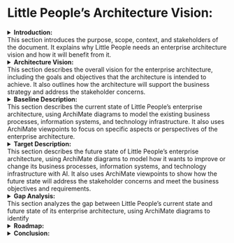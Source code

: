 # Little People’s Architecture Vision: 


<details> 
<summary><b>Introduction:</b></br>This section introduces the purpose, scope, context, and stakeholders of the document. It explains why Little People needs an enterprise architecture vision and how it will benefit from it. </summary>

## 1. Introduction
This document outlines our vision for the future state of our enterprise architecture, using TOGAF methodologies. Our goal is to develop a holistic approach to achieve our business strategy, improve business processes and information, and reduce IT costs. We have chosen ArchiMate as our enterprise architecture modeling language because of its portability, flexibility, documentation, and community support. In this document, we will describe our current state, future state, and transition plan for our enterprise architecture. We hope that this document will provide a clear and consistent view of our architecture vision and ultimately help us achieve our goals. 
### 1.1. Purpose of the document
The purpose of this document is to present Little People’s architecture vision, which is a high-level description of the desired future state of our enterprise architecture. This document will explain how Little People plans to use ArchiMate, a portable and flexible framework for enterprise architecture modeling, to support their business strategy and address their challenges. This document will also provide a detailed overview of Little People’s current state, future state, and transition plan for their enterprise architecture, following the TOGAF methodology. This document is intended for the following audiences:

- **Management and staff of Little People**: Authorised personell responsible for providing high-quality care and education to young children.
- **Parents/guadians of Little People’s children**: Authorised personell interested in the communication and collaboration with Little People regarding the care and education of their children.
- **IT professionals and consultants**:  Authorised personell involved in the design, implementation, and governance of Little People’s enterprise architecture.
- **Regulators and auditors**: Authorised personell who need to ensure that Little People complies with the relevant standards and regulations.

This document will help these audiences understand the vision, goals, benefits, and roadmap of Little People’s enterprise architecture. It will also help them communicate and collaborate effectively with each other and with external stakeholders. This document will serve as a guide and a reference for the ongoing development and management of Little People’s enterprise architecture.

### 1.2. Scope and context
The scope of this document is to present Little People’s architecture vision, which is a high-level description of the desired future state of their enterprise architecture. This document will cover the key components and relationships of Little People’s enterprise architecture, including their business processes, information systems, and technology infrastructure. It will also describe how Little People plans to use ArchiMate, a portable and flexible framework for enterprise architecture modeling, to support their business strategy and address their challenges.

The context of this document is Little People’s current situation and challenges. Little People is a child care organization with 10 schools that provide care and education to young children. The organization is committed to providing high-quality care and education, but it is facing some challenges. One challenge is that it has a lot of administrative tasks that take up a lot of time and resources. Another challenge is that it wants to improve the communication with parents and the learning experience for children. Adopting an Enterprise Architecture allowed Little People to develop relevant processes, analysis, and documentation to ensure the alignment of information systems to their business goals and objectives. This allowed them to develop a holistic approach to achieve their business strategy, improve business processes and information, and reduce IT costs.
### 1.3. Stakeholders and concerns
The stakeholders of Little People’s enterprise architecture are the individuals or groups who have an interest or influence in the organization’s architecture. They include the following:

- **Management and Staff**: The management and staff of Little People are responsible for providing high-quality care and education to young children. They are concerned about the efficiency and effectiveness of their business processes, the quality and security of their information systems, and the innovation and growth of their organization.
- **Guardians**: The guardians of Little People’s children are interested in the communication and collaboration with Little People. They are concerned about the safety and well-being of their children, the transparency and accessibility of their information, and the satisfaction and loyalty of their relationship.
- **IT Professionals and Consultants**: The IT professionals and consultants who are involved in the design, implementation, and governance of Little People’s enterprise architecture. They are concerned about the alignment and integration of their information systems, the compliance and standards of their technology infrastructure, and the performance and scalability of their solutions.
- **Regulators and Auditors**: The regulators and auditors who need to ensure that Little People complies with the relevant standards and regulations. They are concerned about the legality and ethics of Little People’s business practices, the accuracy and reliability of Little People’s information, and the accountability and auditability of Little People’s operations.

These are some of the main stakeholders and concerns of Little People’s enterprise architecture. Each stakeholder group has its own unique perspective on the organization’s architecture, as well as its own set of concerns that need to be addressed. By understanding these stakeholders and their concerns, Little People can develop an enterprise architecture that meets their needs while also achieving its business goals.
</details>

<details> 
<summary><b>Architecture Vision:</b></br>This section describes the overall vision for the enterprise architecture, including the goals and objectives that the architecture is intended to achieve. It also outlines how the architecture will support the business strategy and address the stakeholder concerns.</summary>


## 2. Architecture Vision 

### 2.1 Stakeholder Map Matrix </h3>
Table 1, the stakeholder map matrix table, provides a high-level overview of the stakeholders of Little People’s enterprise architecture and their involvement, class, and relevant artifacts. It can be used to identify the key stakeholders and their concerns, as well as to plan and prioritize the communication and collaboration with them. the Stakeholder column lists the main stakeholders of Little People’s enterprise architecture. The Involvement column indicates the level of involvement that each stakeholder has in the organization’s architecture. The Class column indicates whether the stakeholder is internal or external to the organization. The Relevant Artifacts column lists the architecture artifacts that are relevant to each stakeholder.

**Table 1: Stakeholder Map Matrix**
| Stakeholder          | Involvement | Class | Relevant Artifacts |
| -------------------- | ----------- | ----- | ------------------ |
| Management and Staff | High |	Internal | Business Architecture, Information Systems Architecture, Technology Architecture |
| Parents | High | External | Business Architecture, Information Systems Architecture |
| IT Professionals and Consultants | Medium | External | Information Systems Architecture, Technology Architecture |
| Regulators and Auditors | Low | External | Business Architecture, Information Systems Architecture, Technology Architecture |

This stakeholder map matrix table provides a high-level overview of the stakeholders of Little People’s enterprise architecture and their involvement, class, and relevant artifacts. It can be used to identify the key stakeholders and their concerns, as well as to plan and prioritize the communication and collaboration with them.

### 2.2 Value Chain Diagram
The value chain for Little People Child Care is represented as a series of interconnected functions that add value to the organization’s services. The Inbound Logistics function represents the activities involved in receiving, storing, and distributing the inputs to the organization’s services, such as supplies, materials, and equipment. The Operations function represents the activities involved in transforming the inputs into the final services, such as providing care and education to young children. The Outbound Logistics function represents the activities involved in delivering the final services to customers, such as providing reports and updates to parents. The Marketing & Sales function represents the activities involved in promoting and selling the organization’s services, such as advertising and enrollment. The Service function represents the activities involved in supporting and enhancing the organization’s services, such as providing customer support and feedback.

**Daigram 1: Little People Value Chain**
```mermaid
flowchart LR;
    id1[Inbound Logistics]-->id2[Operations];
    id2-->id3[Outbound Logistics];
    id3--> id4[Marketing & Sales];
    id4-->id5[Services];
```
**Daigram 2: Little People Value Chain**
![ValueChain](../img/value-chain.png)

**Diagram 1** value chain diagram shows how Little People Child Care creates value by performing a series of interconnected activities that transform inputs into valuable outputs. It also shows how each function contributes to the overall value of the organization’s services.

### 2.2. Business objectives and requirements
The business objectives and requirements for Little People’s enterprise architecture are based on the organization’s mission, vision, values, and goals. They reflect the main problems or challenges that Little People wants to solve or address with its enterprise architecture, as well as the expected benefits and outcomes of having a coherent and consistent enterprise architecture.

The following are some of the key business objectives and requirements for Little People’s enterprise architecture:

- **Enhance the learning experience for children**: Little People wants to provide personalized learning plans and adaptive assessments for each child, based on their individual needs, preferences, and progress. This will help to improve the quality of care and education that Little People provides to young children.
- **Improve communication with parents**: Little People wants to provide real-time updates on each child’s development and well-being, and send personalized notifications to parents. This will help to improve the transparency and accessibility of information, and increase the satisfaction and loyalty of parents.
- **Streamline administrative tasks** : Little People wants to automate administrative tasks such as scheduling, billing, and inventory management, and reduce manual errors and costs. This will help to improve the efficiency and effectiveness of Little People’s business processes.
- **Comply with standards and regulations**: Little People wants to ensure that its enterprise architecture complies with the relevant standards and regulations for child care and education. This will help to maintain the legality and ethics of Little People’s business practices.
- **Leverage existing technology infrastructure**: Little People wants to leverage its existing technology infrastructure and data sources, and integrate them with new AI solutions. This will help to maximize the return on investment and minimize the total cost of ownership of Little People’s enterprise architecture.

These business objectives and requirements provide a clear and concise statement of what Little People wants to achieve with its enterprise architecture. They serve as a guide and a reference for the subsequent phases of the TOGAF ADM process. They also help to communicate and collaborate effectively with the stakeholders and obtain their approval to proceed.
### 2.2. Architecture principles and constraints
### 2.3. Architecture vision statement
</details>

<details>
<summary><b>Baseline Description:</b></br>This section describes the current state of Little People’s enterprise architecture, using ArchiMate diagrams to model the existing business processes, information systems, and technology infrastructure. It also uses ArchiMate viewpoints to focus on specific aspects or perspectives of the enterprise architecture.</summary>

## 3. Baseline Description
### 3.1. Business architecture
### 3.2. Information systems architecture
### 3.3. Data architecture
### 3.4. Application architecture
### 3.5. Technology architecture
</details>

<details>
<summary><b>Target Description:</b></br>This section describes the future state of Little People’s enterprise architecture, using ArchiMate diagrams to model how it wants to improve or change its business processes, information systems, and technology infrastructure with AI. It also uses ArchiMate viewpoints to show how the future state will address the stakeholder concerns and meet the business objectives and requirements.</summary>
## 4. Target Description
### 4.1. Business architecture
### 4.2. Information systems architecture
### 4.3. Data architecture
### 4.4. Application architecture
### 4.5. Technology architecture
</details>
<details>
<summary><b>Gap Analysis:</b></br>This section analyzes the gap between Little People’s current state and future state of its enterprise architecture, using ArchiMate diagrams to identify</summary>
## 5. Gap Analysis
### 5.1. Differences between baseline and target architectures
### 5.2. Dependencies, risks, and opportunities
</details>
<details>
<summary><b>Roadmap:</b></br></summary>
## 6. Roadmap
### 6.1. Implementation plan
### 6.2. Timeline and milestones
</details>
<details>
<summary><b>Conclusion:</b></br></summary>
7. ## Conclusion
- ### Summary of key points
- ### Next steps
<details>

<summary>Tips for collapsed sections</summary>

### You can add a header

You can add text within a collapsed section. 

You can add an image or a code block, too.

```ruby
   puts "Hello World"
```
<summary>Tips for collapsed sections</summary>

### You can add a header

You can add text within a collapsed section. 

You can add an image or a code block, too.

```ruby
   puts "Hello World"
```

</details>